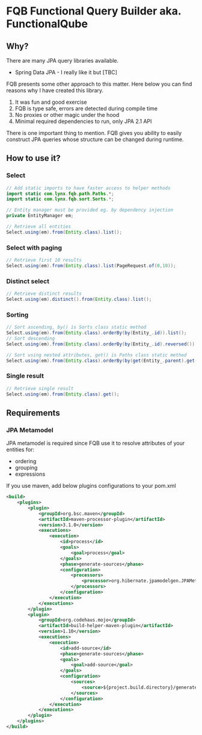 # FQB Functional Query Builder aka. FunctionalQube

## Why?

There are many JPA query libraries available.

* Spring Data JPA - I really like it but [TBC]

FQB presents some other approach to this matter. Here below you can find reasons why I have created this library.

1. It was fun and good exercise
2. FQB is type safe, errors are detected during compile time
3. No proxies or other magic under the hood
4. Minimal required dependencies to run, only JPA 2.1 API 

There is one important thing to mention. FQB gives you ability to easily construct JPA queries whose structure can be changed during runtime. 

## How to use it?

### Select

```java
// Add static imports to have faster access to helper methods
import static com.lynx.fqb.path.Paths.*;
import static com.lynx.fqb.sort.Sorts.*;

// Entity manager must be provided eg. by dependency injection
private EntityManager em;

// Retrieve all entities
Select.using(em).from(Entity.class).list();
```
### Select with paging
```java
// Retrieve first 10 results
Select.using(em).from(Entity.class).list(PageRequest.of(0,10));
```
### Distinct select
```java
// Retrieve distinct results
Select.using(em).distinct().from(Entity.class).list();
```
### Sorting
```java
// Sort ascending, by() is Sorts class static method
Select.using(em).from(Entity.class).orderBy(by(Entity_.id)).list();
// Sort descending
Select.using(em).from(Entity.class).orderBy(by(Entity_.id).reversed()).list();

// Sort using nested attributes, get() is Paths class static method
Select.using(em).from(Entity.class).orderBy(by(get(Entity_.parent).get(Parent_.id)).list();
```
### Single result
```java
// Retrieve single result
Select.using(em).from(Entity.class).get();
```  

## Requirements

### JPA Metamodel 

JPA metamodel is required since FQB use it to resolve attributes of your entities for:

* ordering
* grouping
* expressions 

If you use maven, add below plugins configurations to your pom.xml

```xml
<build>
    <plugins>
        <plugin>
            <groupId>org.bsc.maven</groupId>
            <artifactId>maven-processor-plugin</artifactId>
            <version>3.1.0</version>
            <executions>
                <execution>
                    <id>process</id>
                    <goals>
                        <goal>process</goal>
                    </goals>
                    <phase>generate-sources</phase>
                    <configuration>
                        <processors>
                            <processor>org.hibernate.jpamodelgen.JPAMetaModelEntityProcessor</processor>
                        </processors>
                    </configuration>
                </execution>
            </executions>
        </plugin>
        <plugin>
            <groupId>org.codehaus.mojo</groupId>
            <artifactId>build-helper-maven-plugin</artifactId>
            <version>1.10</version>
            <executions>
                <execution>
                    <id>add-source</id>
                    <phase>generate-sources</phase>
                    <goals>
                        <goal>add-source</goal>
                    </goals>
                    <configuration>
                        <sources>
                            <source>${project.build.directory}/generated-sources/apt/</source>
                        </sources>
                    </configuration>
                </execution>
            </executions>
        </plugin>
    </plugins>
</build>
```  

